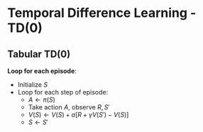 # Temporal Difference Learning - TD(0)

## Tabular TD(0)

**Loop for each episode**:
- Initialize $S$
- Loop for each step of episode:
    - $A \gets \pi(S)$
    - Take action $A$, observe $R, S'$
    - $V(S) \gets V(S) + a [R + \gamma V(S') - V(S)]$
    - $S \gets S'$

